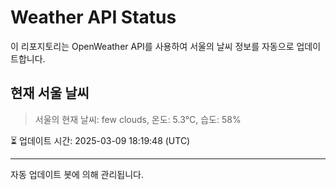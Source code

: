 
# Weather API Status

이 리포지토리는 OpenWeather API를 사용하여 서울의 날씨 정보를 자동으로 업데이트합니다.

## 현재 서울 날씨
> 서울의 현재 날씨: few clouds, 온도: 5.3°C, 습도: 58%

⏳ 업데이트 시간: 2025-03-09 18:19:48 (UTC)

---
자동 업데이트 봇에 의해 관리됩니다.
